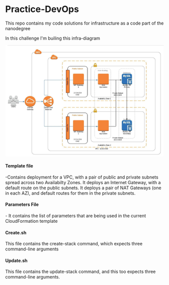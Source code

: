 # Practice-DevOps
This repo contains my code solutions for infrastructure as a code part of the nanodegree 

In this challenge I'm builing this infra-diagram

<img src="awswebapp-2.jpeg">

<h4 color="red">Template file</h4>
-Contains deployment for a VPC, with a pair of public and private subnets spread across two Availabilty Zones. It deploys an Internet Gateway, with a default 
route on the public subnets. It deploys a pair of NAT Gateways (one in each AZ), and default routes for them in the private subnets.

<h4 color="red"> Parameters File</h4>
- It contains the list of parameters that are being used in the current CloudFormation template

<h4 color="cyan"> Create.sh</h4>
This file contains the create-stack command, which expects three command-line arguments

<h4 color="cyan"> Update.sh</h4>

This file contains the update-stack command, and this too expects three command-line arguments.